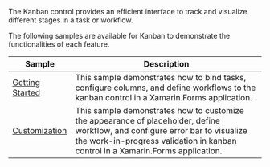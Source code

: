 The Kanban control provides an efficient interface to track and visualize different stages in a task or workflow.

The following samples are available for Kanban to demonstrate the functionalities of each feature.

| Sample | Description |
| ------ | ----------- |
| [Getting Started](Kanban/Samples/KanbanGettingStarted) | This sample demonstrates how to bind tasks, configure columns, and define workflows to the kanban control in a Xamarin.Forms application.|
| [Customization](Kanban/Samples/KanbanCustomizationSample) | This sample demonstrates how to customize the appearance of placeholder, define workflow, and configure error bar to visualize the work-in-progress validation in kanban control in a Xamarin.Forms application.|
